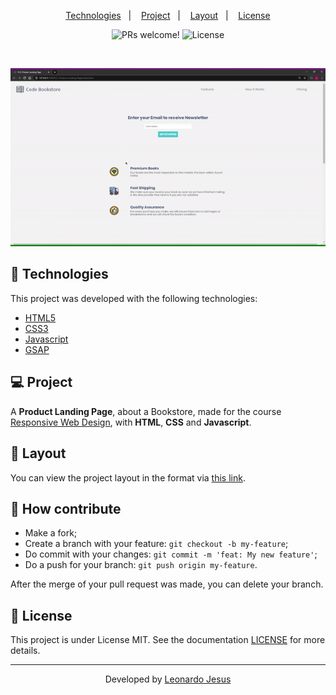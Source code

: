 <p align="center">
  <a href="#rocket-Technologies">Technologies</a>&nbsp;&nbsp;&nbsp;|&nbsp;&nbsp;&nbsp;
  <a href="#-project">Project</a>&nbsp;&nbsp;&nbsp;|&nbsp;&nbsp;&nbsp;
  <a href="#-layout">Layout</a>&nbsp;&nbsp;&nbsp;|&nbsp;&nbsp;&nbsp;
  <a href="#memo-license">License</a>
</p>

<p align="center">
 <img src="https://img.shields.io/static/v1?label=PRs&message=welcome&color=7159c1&labelColor=000000" alt="PRs welcome!" />

  <img alt="License" src="https://img.shields.io/static/v1?label=license&message=MIT&color=7159c1&labelColor=000000">
</p>

<br>

<p align="center">
  <img src="./product-landing-page.gif" alt="Product Landing Page">
</p>

## 🚀 Technologies

This project was developed with the following technologies:

- [HTML5](https://en.wikipedia.org/wiki/HTML5)
- [CSS3](https://en.wikipedia.org/wiki/Cascading_Style_Sheets#CSS_3)
- [Javascript](https://www.javascript.com/)
- [GSAP](https://greensock.com/gsap/)

## 💻 Project

A **Product Landing Page**, about a Bookstore, made for the course [Responsive Web Design](https://www.freecodecamp.org/learn/), with **HTML**, **CSS** and **Javascript**.

## 🔖 Layout

You can view the project layout in the format via [this link](<https://codepen.io/leonardoj02/pen/QWyNqVM>).

## 🤔 How contribute

- Make a fork;
- Create a branch with your feature: `git checkout -b my-feature`;
- Do commit with your changes: `git commit -m 'feat: My new feature'`;
- Do a push for your branch: `git push origin my-feature`.

After the merge of your pull request was made, you can delete your branch.

## :memo: License

This project is under License MIT. See the documentation [LICENSE](LICENSE.md) for more details.

---

<p align="center">Developed by <a href="https://www.linkedin.com/in/leonardojesus02/">Leonardo Jesus</a>